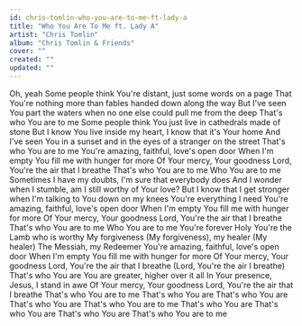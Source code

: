 ```yaml
---
id: chris-tomlin-who-you-are-to-me-ft-lady-a
title: "Who You Are To Me ft. Lady A"
artist: "Chris Tomlin"
album: "Chris Tomlin & Friends"
cover: ""
created: ""
updated: ""
---
```


Oh, yeah
Some people think You're distant, just some words on a page
That You're nothing more than fables handed down along the way
But I've seen You part the waters when no one else could pull me from the deep
That's who You are to me
Some people think You just live in cathedrals made of stone
But I know You live inside my heart, I know that it's Your home
And I've seen You in a sunset and in the eyes of a stranger on the street
That's who You are to me
You're amazing, faithful, love's open door
When I'm empty You fill me with hunger for more
Of Your mercy, Your goodness
Lord, You're the air that I breathe
That's who You are to me
Who You are to me
Sometimes I have my doubts, I'm sure that everybody does
And I wonder when I stumble, am I still worthy of Your love?
But I know that I get stronger when I'm talking to You down on my knees
You're everything I need
You're amazing, faithful, love's open door
When I'm empty You fill me with hunger for more
Of Your mercy, Your goodness
Lord, You're the air that I breathe
That's who You are to me
Who You are to me
You're forever Holy
You're the Lamb who is worthy
My forgiveness (My forgiveness), my healer (My healer)
The Messiah, my Redeemer
You're amazing, faithful, love's open door
When I'm empty You fill me with hunger for more
Of Your mercy, Your goodness
Lord, You're the air that I breathe
(Lord, You're the air I breathe)
That's who You are
You are greater, higher over it all
In Your presence, Jesus, I stand in awe
Of Your mercy, Your goodness
Lord, You're the air that I breathe
That's who You are to me
That's who You are
That's who You are
That's who You are
That's who You are to me
That's who You are
That's who You are
That's who You are
That's who You are to me